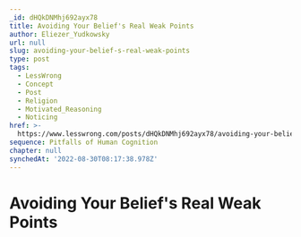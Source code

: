 ```yaml
---
_id: dHQkDNMhj692ayx78
title: Avoiding Your Belief's Real Weak Points
author: Eliezer_Yudkowsky
url: null
slug: avoiding-your-belief-s-real-weak-points
type: post
tags:
  - LessWrong
  - Concept
  - Post
  - Religion
  - Motivated_Reasoning
  - Noticing
href: >-
  https://www.lesswrong.com/posts/dHQkDNMhj692ayx78/avoiding-your-belief-s-real-weak-points
sequence: Pitfalls of Human Cognition
chapter: null
synchedAt: '2022-08-30T08:17:38.978Z'
---
```

# Avoiding Your Belief's Real Weak Points

